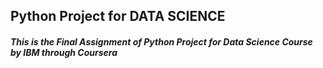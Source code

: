 ## Python Project for DATA SCIENCE
##### *This is the Final Assignment of Python Project for Data Science Course by IBM through Coursera*
